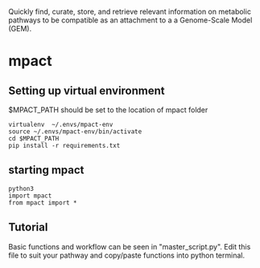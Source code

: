 Quickly find, curate, store, and retrieve relevant information on metabolic pathways to be compatible as an attachment to a a Genome-Scale Model (GEM). 

# mpact

## Setting up virtual environment
$MPACT_PATH should be set to the location of mpact folder
~~~
virtualenv  ~/.envs/mpact-env
source ~/.envs/mpact-env/bin/activate
cd $MPACT_PATH
pip install -r requirements.txt
~~~

## starting mpact
~~~
python3 
import mpact
from mpact import *
~~~

## Tutorial
Basic functions and workflow can be seen in "master_script.py".
Edit this file to suit your pathway and copy/paste functions into python terminal.
 